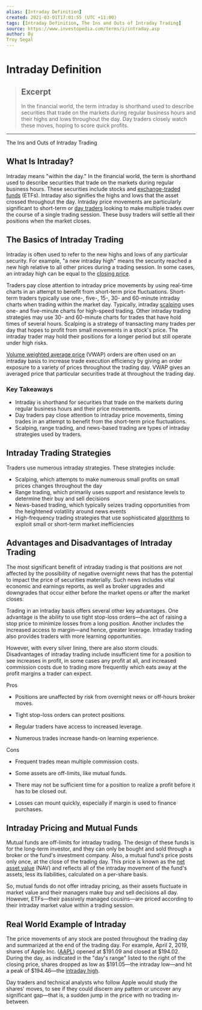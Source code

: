 ```yaml
---
alias: [Intraday Definition]
created: 2021-03-01T17:01:55 (UTC +11:00)
tags: [Intraday Definition, The Ins and Outs of Intraday Trading]
source: https://www.investopedia.com/terms/i/intraday.asp
author: By
Troy Segal
---
```


# Intraday Definition

> ## Excerpt
> In the financial world, the term intraday is shorthand used to describe securities that trade on the markets during regular business hours and their highs and lows throughout the day. Day traders closely watch these moves, hoping to score quick profits.

---

The Ins and Outs of Intraday Trading
## What Is Intraday?

Intraday means "within the day." In the financial world, the term is shorthand used to describe securities that trade on the markets during regular business hours. These securities include stocks and [exchange-traded funds](https://www.investopedia.com/terms/e/etf.asp) (ETFs). Intraday also signifies the highs and lows that the asset crossed throughout the day. Intraday price movements are particularly significant to short-term or [day traders](https://www.investopedia.com/articles/trading/05/011705.asp) looking to make multiple trades over the course of a single trading session. These busy traders will settle all their positions when the market closes.

## The Basics of Intraday Trading

Intraday is often used to refer to the new highs and lows of any particular security. For example, "a new intraday high" means the security reached a new high relative to all other prices during a trading session. In some cases, an intraday high can be equal to the [closing price](https://www.investopedia.com/terms/c/closingprice.asp).

Traders pay close attention to intraday price movements by using real-time charts in an attempt to benefit from short-term price fluctuations. Short-term traders typically use one-, five-, 15-, 30- and 60-minute intraday charts when trading within the market day. Typically, intraday [scalping](https://www.investopedia.com/terms/s/scalping.asp) uses one- and five-minute charts for high-speed trading. Other intraday trading strategies may use 30- and 60-minute charts for trades that have hold times of several hours. Scalping is a strategy of transacting many trades per day that hopes to profit from small movements in a stock's price. The intraday trader may hold their positions for a longer period but still operate under high risks.

[Volume weighted average price](https://www.investopedia.com/terms/v/vwap.asp) (VWAP) orders are often used on an intraday basis to increase trade execution efficiency by giving an order exposure to a variety of prices throughout the trading day. VWAP gives an averaged price that particular securities trade at throughout the trading day.

### Key Takeaways

-   Intraday is shorthand for securities that trade on the markets during regular business hours and their price movements.
-   Day traders pay close attention to intraday price movements, timing trades in an attempt to benefit from the short-term price fluctuations.
-   Scalping, range trading, and news-based trading are types of intraday strategies used by traders.

## Intraday Trading Strategies

Traders use numerous intraday strategies. These strategies include:

-   Scalping, which attempts to make numerous small profits on small prices changes throughout the day
-   Range trading, which primarily uses support and resistance levels to determine their buy and sell decisions
-   News-based trading, which typically seizes trading opportunities from the heightened volatility around news events
-   High-frequency trading strategies that use sophisticated [algorithms](https://www.investopedia.com/terms/a/algorithm.asp) to exploit small or short-term market inefficiencies

## Advantages and Disadvantages of Intraday Trading

The most significant benefit of intraday trading is that positions are not affected by the possibility of negative overnight news that has the potential to impact the price of securities materially. Such news includes vital economic and earnings reports, as well as broker upgrades and downgrades that occur either before the market opens or after the market closes.

Trading in an intraday basis offers several other key advantages. One advantage is the ability to use tight stop-loss orders—the act of raising a stop price to minimize losses from a long position. Another includes the increased access to margin—and hence, greater leverage. Intraday trading also provides traders with more learning opportunities. 

However, with every silver lining, there are also storm clouds. Disadvantages of intraday trading include insufficient time for a position to see increases in profit, in some cases any profit at all, and increased commission costs due to trading more frequently which eats away at the profit margins a trader can expect.

Pros

-   Positions are unaffected by risk from overnight news or off-hours broker moves.
    
-   Tight stop-loss orders can protect positions.
    
-   Regular traders have access to increased leverage.
    
-   Numerous trades increase hands-on learning experience.
    

Cons

-   Frequent trades mean multiple commission costs.
    
-   Some assets are off-limits, like mutual funds.
    
-   There may not be sufficient time for a position to realize a profit before it has to be closed out.
    
-   Losses can mount quickly, especially if margin is used to finance purchases.
    

## Intraday Pricing and Mutual Funds

Mutual funds are off-limits for intraday trading. The design of these funds is for the long-term investor, and they can only be bought and sold through a broker or the fund's investment company. Also, a mutual fund's price posts only once, at the close of the trading day. This price is known as the [net asset value](https://www.investopedia.com/terms/n/nav.asp) (NAV) and reflects all of the intraday movement of the fund's assets, less its liabilities, calculated on a per-share basis.

So, mutual funds do not offer intraday pricing, as their assets fluctuate in market value and their managers make buy and sell decisions all day. However, ETFs—their passively managed cousins—are priced according to their intraday market value within a trading session.

## Real World Example of Intraday

The price movements of any stock are posted throughout the trading day and summarized at the end of the trading day. For example, April 2, 2019, shares of Apple Inc. ([AAPL](https://www.investopedia.com/markets/quote?tvwidgetsymbol=aapl)) opened at $191.09 and closed at $194.02. During the day, as indicated in the "day's range" listed to the right of the closing price, shares dropped as low as $191.05—the intraday low—and hit a peak of $194.46—the [intraday high](https://www.investopedia.com/terms/t/todayshigh.asp).

Day traders and technical analysts who follow Apple would study the shares' moves, to see if they could discern any pattern or uncover any significant gap—that is, a sudden jump in the price with no trading in-between.
